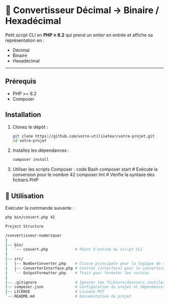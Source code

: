 # 🔢 Convertisseur Décimal → Binaire / Hexadécimal

Petit script CLI en **PHP ≥ 8.2** qui prend un entier en entrée et affiche sa représentation en :
- Décimal
- Binaire
- Hexadécimal

---

## Prérequis

*   PHP >= 8.2
*   Composer

## Installation

1.  Clonez le dépôt :
    ```bash
    git clone https://github.com/votre-utilisateur/votre-projet.git
    cd votre-projet
    ```

2.  Installez les dépendances :
    ```bash
    composer install
    ```

3. Utiliser les scripts Composer :
code
Bash
composer start  # Exécute la conversion pour le nombre 42
composer lint   # Vérifie la syntaxe des fichiers PHP
## 🚀 Utilisation

Exécuter la commande suivante :

```bash
php bin/convert.php 42

Project Structure

/convertisseur-numerique/
|
|-- bin/
|   `-- convert.php            # Point d'entrée du script CLI
|
|-- src/
|   |-- NumberConverter.php    # Classe principale pour la logique de conversion
|   |-- ConverterInterface.php # Contrat (interface) pour le convertisseur
|   `-- OutputFormatter.php    # Trait pour formater les sorties
|
|-- .gitignore                 # Ignorer les fichiers/dossiers inutiles (ex: vendor)
|-- composer.json              # Configuration du projet et dépendances
|-- LICENSE                    # Licence MIT
`-- README.md                  # Documentation du projet

